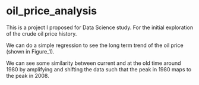 # oil_price_analysis

This is a project I proposed for Data Science study. For the initial
exploration of the crude oil price history.

We can do a simple regression to see the long term trend of the oil
price (shown in Figure_1).

We can see some similarity between current and at the old time around
1980 by amplifying and shifting the data such that the peak in 1980
maps to the peak in 2008.